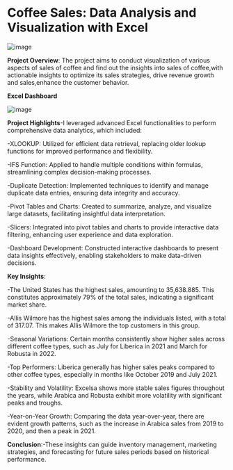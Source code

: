 

# Coffee Sales: Data Analysis and Visualization with Excel #

![image](https://github.com/user-attachments/assets/37b7e4e0-6a52-4ccb-9816-816f2efc2bb5)




**Project Overview**:
The project aims to conduct visualization of various aspects of sales of coffee and find out the insights into sales of coffee,with actionable insights to optimize its sales strategies, drive revenue growth and sales,enhance the customer behavior.

**Excel Dashboard**

![image](https://github.com/user-attachments/assets/decf5321-9fd1-4d4a-9c21-cfafc01454b3)



**Project Highlights**-I leveraged advanced Excel functionalities to perform comprehensive data analytics, which included:

-XLOOKUP: Utilized for efficient data retrieval, replacing older lookup functions for improved performance and flexibility.

-IFS Function: Applied to handle multiple conditions within formulas, streamlining complex decision-making processes.

-Duplicate Detection: Implemented techniques to identify and manage duplicate data entries, ensuring data integrity and accuracy.

-Pivot Tables and Charts: Created to summarize, analyze, and visualize large datasets, facilitating insightful data interpretation.

-Slicers: Integrated into pivot tables and charts to provide interactive data filtering, enhancing user experience and data exploration.

-Dashboard Development: Constructed interactive dashboards to present data insights effectively, enabling stakeholders to make data-driven decisions.

**Key Insights**:

-The United States has the highest sales, amounting to 35,638.885. This constitutes approximately 79% of the total sales, indicating a significant market share.

-Allis Wilmore has the highest sales among the individuals listed, with a total of 317.07. This makes Allis Wilmore the top customers in this group.

-Seasonal Variations: Certain months consistently show higher sales across different coffee types, such as July for Liberica in 2021 and March for Robusta in 2022.

-Top Performers: Liberica generally has higher sales peaks compared to other coffee types, especially in months like October 2019 and July 2021.

-Stability and Volatility: Excelsa shows more stable sales figures throughout the years, while Arabica and Robusta exhibit more volatility with significant peaks and troughs.

-Year-on-Year Growth: Comparing the data year-over-year, there are evident growth patterns, such as the increase in Arabica sales from 2019 to 2020, and then a peak in 2021.

**Conclusion**:-These insights can guide inventory management, marketing strategies, and forecasting for future sales periods based on historical performance.
